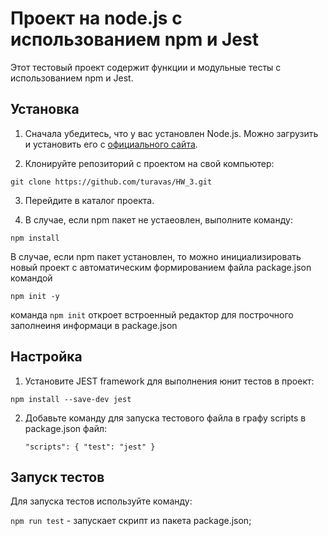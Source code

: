 # Проект на node.js с использованием npm и Jest

Этот тестовый проект содержит функции и модульные тесты с использованием npm и Jest.  

## Установка

1. Сначала убедитесь, что у вас установлен Node.js. Можно загрузить и установить его с [официального сайта](https://nodejs.org/).  

2. Клонируйте репозиторий с проектом на свой компьютер:  

`git clone https://github.com/turavas/HW_3.git`  

3. Перейдите в каталог проекта.    

4. В случае, если npm пакет не устаеовлен, выполните команду:   

`npm install`  

В случае, если npm пакет установлен, то можно инициализировать новый проект c автоматическим формированием файла package.json командой  

`npm init -y`  

команда `npm init` откроет встроенный редактор для построчного заполнеиня информаци в package.json  

## Настройка  

1. Установите JEST framework для выполнения юнит тестов в проект:  

`npm install --save-dev jest`  

2. Добавьте команду для запуска тестового файла в графу scripts в package.json файл:  

   `"scripts": {
 "test": "jest"
}`

## Запуск тестов  

Для запуска тестов используйте команду:  

`npm run test` - запускает скрипт из пакета package.json;  
